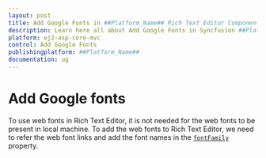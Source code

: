 ```yaml
---
layout: post
title: Add Google Fonts in ##Platform_Name## Rich Text Editor Component
description: Learn here all about Add Google Fonts in Syncfusion ##Platform_Name## Rich Text Editor component of Syncfusion Essential JS 2 and more.
platform: ej2-asp-core-mvc
control: Add Google Fonts
publishingplatform: ##Platform_Name##
documentation: ug
---
```



# Add Google fonts

To use web fonts in Rich Text Editor, it is not needed for the web fonts to be present in local machine. To add the web fonts to Rich Text Editor, we need to refer the web font links and add the font names in the [`fontFamily`](https://help.syncfusion.com/cr/aspnetcore-js2/Syncfusion.EJ2.RichTextEditor.RichTextEditor.html#Syncfusion_EJ2_RichTextEditor_RichTextEditor_FontFamily) property.


